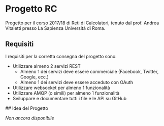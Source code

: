 # Progetto RC

Progetto per il corso 2017/18 di Reti di Calcolatori, tenuto dal prof. Andrea Vitaletti presso La Sapienza Università di Roma.

## Requisiti

I requisiti per la corretta consegna del progetto sono:
- Utilizzare almeno 2 servizi REST
  - Almeno 1 dei servizi deve essere commerciale (Facebook, Twitter, Google, ecc.)
  - Almeno 1 dei servizi deve essere acceduto con OAuth
- Utilizzare websocket per almeno 1 funzionalità
- Utilizzare AMQP (o simili) per almeno 1 funzionalità
- Sviluppare e documentare tutti i file e le API su GitHub

## Idea del Progetto

*Non ancora disponibile*

